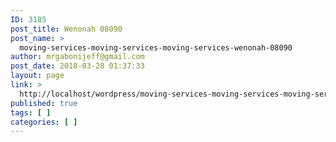 ```yaml
---
ID: 3185
post_title: Wenonah 08090
post_name: >
  moving-services-moving-services-moving-services-wenonah-08090
author: mrgabonijeff@gmail.com
post_date: 2018-03-28 01:37:33
layout: page
link: >
  http://localhost/wordpress/moving-services-moving-services-moving-services-wenonah-08090/
published: true
tags: [ ]
categories: [ ]
---
```

